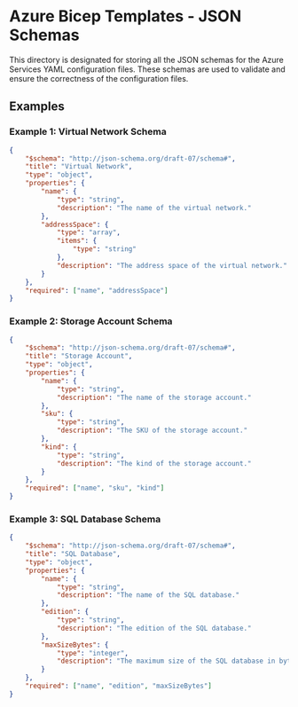 # Azure Bicep Templates - JSON Schemas

This directory is designated for storing all the JSON schemas for the Azure Services YAML configuration files. These schemas are used to validate and ensure the correctness of the configuration files.

## Examples

### Example 1: Virtual Network Schema

```json
{
    "$schema": "http://json-schema.org/draft-07/schema#",
    "title": "Virtual Network",
    "type": "object",
    "properties": {
        "name": {
            "type": "string",
            "description": "The name of the virtual network."
        },
        "addressSpace": {
            "type": "array",
            "items": {
                "type": "string"
            },
            "description": "The address space of the virtual network."
        }
    },
    "required": ["name", "addressSpace"]
}
```

### Example 2: Storage Account Schema

```json
{
    "$schema": "http://json-schema.org/draft-07/schema#",
    "title": "Storage Account",
    "type": "object",
    "properties": {
        "name": {
            "type": "string",
            "description": "The name of the storage account."
        },
        "sku": {
            "type": "string",
            "description": "The SKU of the storage account."
        },
        "kind": {
            "type": "string",
            "description": "The kind of the storage account."
        }
    },
    "required": ["name", "sku", "kind"]
}
```

### Example 3: SQL Database Schema

```json
{
    "$schema": "http://json-schema.org/draft-07/schema#",
    "title": "SQL Database",
    "type": "object",
    "properties": {
        "name": {
            "type": "string",
            "description": "The name of the SQL database."
        },
        "edition": {
            "type": "string",
            "description": "The edition of the SQL database."
        },
        "maxSizeBytes": {
            "type": "integer",
            "description": "The maximum size of the SQL database in bytes."
        }
    },
    "required": ["name", "edition", "maxSizeBytes"]
}
```